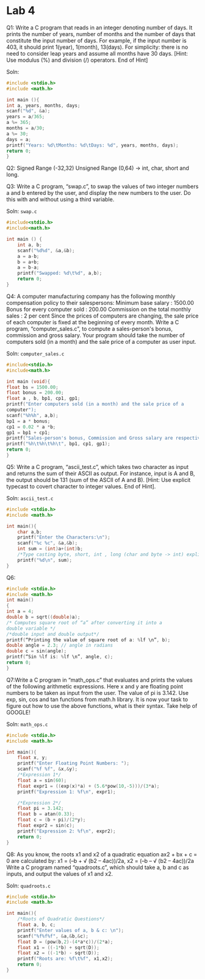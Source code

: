 # Lab 4
Q1: Write a C program that reads in an integer denoting number of days. It prints 
the number of years, number of months and the number of days that constitute 
the input number of days. For example, if the input number is 403, it should 
print 1(year), 1(month), 13(days). For simplicity: there is no need to consider 
leap years and assume all months have 30 days. [Hint: Use modulus (%) and 
division (/) operators. End of Hint]

Soln:
```c
#include <stdio.h>
#include <math.h>

int main (){
int a, years, months, days;
scanf("%d", &a);
years = a/365;
a %= 365;
months = a/30;
a %= 30;
days = a;
printf("Years: %d\tMonths: %d\tDays: %d", years, months, days);
return 0;
}
```

Q2: 
Signed Range (-32,32)
Unsigned Range (0,64) -> int, char, short and long.


Q3: Write a C program, “swap.c”, to swap the values of two integer numbers a and 
b entered by the user, and display the new numbers to the user. Do this with 
and without using a third variable.

Soln: `swap.c`
```c
#include<stdio.h>
#include<math.h>

int main () {
	int a, b;
	scanf("%d%d", &a,&b);
	a = a-b;
	b = a+b;
	a = b-a;
	printf("Swapped: %d\t%d", a,b);
	return 0;
}
```

Q4: A computer manufacturing company has the following monthly compensation 
policy to their salespersons: 
Minimum base salary : 1500.00 
Bonus for every computer sold : 200.00 
Commission on the total monthly sales : 2 per cent 
Since the prices of computers are changing, the sale price of each computer is 
fixed at the beginning of every month. Write a C program, “computer_sales.c”,
to compute a sales-person's bonus, commission and gross salary. Your program 
should take the number of computers sold (in a month) and the sale price of a 
computer as user input.

Soln: `computer_sales.c`
```c
#include<stdio.h>
#include<math.h>

int main (void){
float bs = 1500.00;
float bonus = 200.00;
float a , b, bp1, cp1, gp1;
printf("Enter computers sold (in a month) and the sale price of a 
computer");
scanf("%h%h", a,b);
bp1 = a * bonus;
cp1 = 0.02 * a *b;
gp1 = bp1 + cp1;
printf("Sales-person's bonus, Commission and Gross salary are respectively:");
printf("%h\t%h\t%h\t", bp1, cp1, gp1); 
return 0;
}
```

Q5: Write a C program, “ascii_test.c”, which takes two character as input and 
returns the sum of their ASCII as output. For instance, input is A and B, the 
output should be 131 (sum of the ASCII of A and B). [Hint: Use explicit typecast 
to covert character to integer values. End of Hint].

Soln: `ascii_test.c`
```c
#include <stdio.h>
#include <math.h>

int main(){
	char a,b;
	printf("Enter the Characters:\n");
	scanf("%c %c", &a,&b);
	int sum = (int)a+(int)b;
	/*Type casting byte, short, int , long (char and byte -> int) explicit(char->int) implicit is done by default by system */
	printf("%d\n", sum);
}

```
Q6: 

```c
#include <stdio.h>
#include <math.h>
int main()
{
int a = 4;
double b = sqrt((double)a);
/* Computes square root of “a” after converting it into a 
double variable */
/*double input and double output*/
printf(“Printing the value of square root of a: %lf \n”, b);
double angle = 2.3; // angle in radians
double c = sin(angle);
printf(“Sin %lf is: %lf \n”, angle, c);
return 0;
}
```

Q7:Write a C program in “math_ops.c” that evaluates and prints the values of the 
following arithmetic expressions. Here x and y are floating point numbers to be 
taken as input from the user. The value of pi is 3.142. Use exp, sin, cos and 
tan functions from math.h library. It is now your task to figure out how to use 
the above functions, what is their syntax. Take help of GOOGLE!

Soln: `math_ops.c`
```c
#include <stdio.h>
#include <math.h>

int main(){
	float x, y;
	printf("Enter Floating Point Numbers: ");
	scanf("%f %f", &x,&y);
	/*Expression 1*/
	float a = sin(60);
	float expr1 = ((exp(x)*a) + (5.6*pow(10,-5)))/(3*a);
	printf("Expression 1: %f\n", expr1);

	/*Expression 2*/
	float pi = 3.142;
	float b = atan(0.33);
	float c = (b + pi)/(2*y);
	float expr2 = sin(c);
	printf("Expression 2: %f\n", expr2);
	return 0;
}
```

Q8: As you know, the roots x1 and x2 of a quadratic equation ax2 + bx + c = 0 are 
calculated by: 
x1 = (–b + √ (b2 – 4ac))/2a,
x2 = (–b – √ (b2 – 4ac))/2a
Write a C program named “quadroots.c”, which should take a, b and c as 
inputs, and output the values of x1 and x2.

Soln: `quadroots.c`
```c
#include <stdio.h>
#include <math.h>

int main(){
	/*Roots of Quadratic Questions*/
	float a, b, c;
	printf("Enter values of a, b & c: \n");
	scanf("%f%f%f", &a,&b,&c);
	float D = (pow(b,2)-(4*a*c))/(2*a);
	float x1 = ((-1*b) + sqrt(D));
	float x2 = ((-1*b) - sqrt(D));
	printf("Roots are: %f\t%f", x1,x2);
	return 0;
}
```
